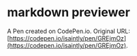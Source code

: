 # markdown previewer

A Pen created on CodePen.io. Original URL: [https://codepen.io/isaintly/pen/GREjmOz](https://codepen.io/isaintly/pen/GREjmOz).



